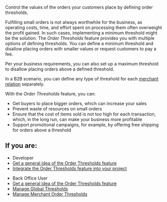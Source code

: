 Control the values of the orders your customers place by defining order thresholds. 

Fulfilling small orders is not always worthwhile for the business, as operating costs, time, and effort spent on processing them often overweight the profit gained. In such cases, implementing a minimum threshold might be the solution. The *Order Thresholds* feature provides you with multiple options of defining thresholds. You can define a minimum threshold and disallow placing orders with smaller values or request customers to pay a fee.

Per your business requirements, you can also set up a maximum threshold to disallow placing orders above a defined threshold.

In a B2B scenario, you can define any type of threshold for each [merchant relation](https://documentation.spryker.com/docs/en/merchants-and-merchant-relations-overview) separately.

With the *Order Thresholds* feature, you can:

* Get buyers to place bigger orders, which can increase your sales
* Prevent waste of resources on small orders
* Ensure that the cost of items sold is not too high for each transaction, which, in the long run, can make your business more profitable
* Support promotional campaigns, for example, by offering free shipping for orders above a threshold

## If you are:

<div class="mr-container">
    <div class="mr-list-container">
        <!-- col1 -->
        <div class="mr-col">
            <ul class="mr-list mr-list-green">
                <li class="mr-title">Developer</li>
                <li><a href="https://documentation.spryker.com/docs/en/order-thresholds-feature-overview" class="mr-link">Get a general idea of the Order Thresholds feature</a></li>
                <li><a href="https://documentation.spryker.com/docs/checkout-feature-integration">Integrate the Order Thresholds feature into your project</a></li>
            </ul>
        </div>
        <!-- col2 -->
        <div class="mr-col">
            <ul class="mr-list mr-list-blue">
                <li class="mr-title"> Back Office User</li>
                <li><a href="https://documentation.spryker.com/docs/en/order-thresholds-feature-overview" class="mr-link">Get a general idea of the Order Thresholds feature</a></li>
                <li><a href="https://documentation.spryker.com/docs/managing-global-thresholds">Manage Global Thresholds</a></li>
                <li><a href="https://documentation.spryker.com/docs/en/managing-merchant-order-thresholds" class="mr-link">Manage Merchant Order Thresholds</a></li>
            </ul>
        </div>
    </div>
</div>